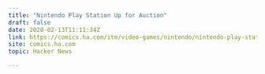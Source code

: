 ```yaml
---
title: "Nintendo Play Station Up for Auction"
draft: false
date: 2020-02-13T11:11:34Z
link: https://comics.ha.com/itm/video-games/nintendo/nintendo-play-station-super-nes-cd-rom-prototype-sony-and-nintendo-c-1992/a/7224-93060.s?ic4=GalleryView-ShortDescription-071515&utm_medium=RSS&utm_source=hune
site: comics.ha.com
topic: Hacker News  

---
```

